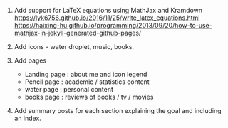 1. Add support for LaTeX equations using MathJax and Kramdown
	https://lyk6756.github.io/2016/11/25/write_latex_equations.html
	https://haixing-hu.github.io/programming/2013/09/20/how-to-use-mathjax-in-jekyll-generated-github-pages/

2. Add icons - water droplet, music, books.

3. Add pages
	- Landing page : about me and icon legend
	- Pencil page  : academic / statistics content
	- water  page  : personal content
	- books page   : reviews of books / tv / movies

4. Add summary posts for each section explaining the goal and including an index.